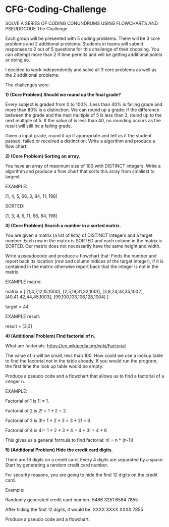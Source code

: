# CFG-Coding-Challenge
SOLVE A SERIES OF CODING CONUNDRUMS USING FLOWCHARTS AND PSEUDOCODE 
The Challenge

Each group will be presented with 5 coding problems. There will be 3 core problems and 2 additional problems. Students in teams will submit responses to 2 out of 5 questions for this challenge of their choosing. You can attempt more than 2 if time permits and will be getting additional points or doing so.

I decided to work independently and solve all 3 core problems as well as the 2 additional problems.

The challenges were: 

**1) (Core Problem) Should we round up the final grade?**
   
Every subject is graded from 0 to 100%. Less than 40% is failing grade and more than 80% is a distinction. 
We can round up a grade:
If the difference between the  grade and the next multiple of 5  is less than 3, round  up to the next multiple of 5.
If the value of  is less than 40, no rounding occurs as the result will still be a failing grade.

Given a input grade, round it up if appropriate and tell us if the student passed, failed or received a distinction.  Write a algorithm and produce a flow chart.

**2) (Core Problem) Sorting an array.**

You have an array of maximum size of 100 with DISTINCT integers. Write a algorithm and produce a flow chart that sorts this array from smallest to largest. 

EXAMPLE:

[1, 4, 5, 66, 3, 84, 11, 198] 

SORTED:

[1, 3, 4, 5, 11, 66, 84, 198]

**3) (Core Problem) Search a number in a sorted matrix.**

You are given a matrix (a list of lists) of DISTINCT integers and a target number. Each row in the matrix is SORTED and each column in the matrix is SORTED. Our matrix does not necessarily have the same height and width.

Write a pseudocode and produce a flowchart that:
Finds the number and report back its location (row and column indices of the target integer), if it is contained in the matrix
otherwise report back that the integer is not in the matrix.

EXAMPLE matrix:

matrix = [
[1,4,7,12,15,1000],
[2,5,19,31,32,1001],
[3,8,24,33,35,1002],
[40,41,42,44,45,1003],
[99,100,103,106,128,1004]
]

target = 44

EXAMPLE result:

result = [3,3]

**4) (Additional Problem) Find factorial of n.**

What are factorials: https://en.wikipedia.org/wiki/Factorial

The value of n will be small, less than 100. How could we use a lookup table to find the factorial not in the table already. If you would run the program, the first time the look up table would be empty. 

Produce a pseudo code and a flowchart that allows us to find a factorial of a integer n. 

EXAMPLE: 

Factorial of 1 is 1! = 1.

Factorial of 2 is 2! = 1 * 2 = 2.

Factorial of 3 is 3!= 1 * 2 * 3 = 3 * 2! = 6

Factorial of 4 is 4!= 1 * 2 * 3 * 4 = 4 * 3! =  4 * 6

This gives us a general formula to find factorial: n! = n * (n-1)!


**5) (Additional Problem) Hide the credit card digits.**


There are 16 digits on a credit card. Every 4 digits are separated by a space. Start by generating a random credit card number. 

For security reasons, you are going to hide the first 12 digits on the credit card.

Example:

Randomly generated credit card number: 5486 3251 6584 7855

After hiding the first 12 digits, it would be: XXXX XXXX XXXX 7855


Produce a pseudo code and a flowchart. 


